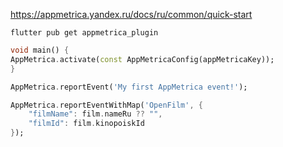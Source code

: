 https://appmetrica.yandex.ru/docs/ru/common/quick-start

```
flutter pub get appmetrica_plugin
```


```dart
void main() {
AppMetrica.activate(const AppMetricaConfig(appMetricaKey));
}
```

```dart
AppMetrica.reportEvent('My first AppMetrica event!');

AppMetrica.reportEventWithMap('OpenFilm', {
	"filmName": film.nameRu ?? "",
	"filmId": film.kinopoiskId
});
```